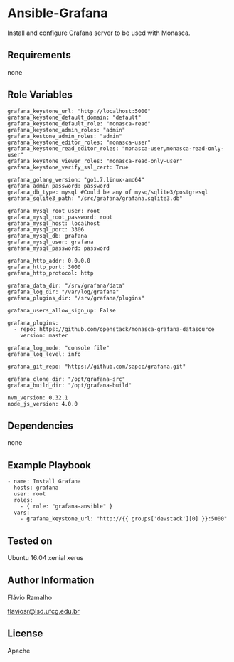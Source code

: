 Ansible-Grafana
===============

Install and configure Grafana server to be used with Monasca.

Requirements
------------

none

Role Variables
--------------

    grafana_keystone_url: "http://localhost:5000"
    grafana_keystone_default_domain: "default"
    grafana_keystone_default_role: "monasca-read"
    grafana_keystone_admin_roles: "admin"
    grafana_kestone_admin_roles: "admin"
    grafana_keystone_editor_roles: "monasca-user"
    grafana_keystone_read_editor_roles: "monasca-user,monasca-read-only-user"
    grafana_keystone_viewer_roles: "monasca-read-only-user"
    grafana_keystone_verify_ssl_cert: True
    
    grafana_golang_version: "go1.7.linux-amd64"
    grafana_admin_password: password
    grafana_db_type: mysql #Could be any of mysq/sqlite3/postgresql
    grafana_sqlite3_path: "/src/grafana/grafana.sqlite3.db"
    
    grafana_mysql_root_user: root
    grafana_mysql_root_password: root
    grafana_mysql_host: localhost
    grafana_mysql_port: 3306
    grafana_mysql_db: grafana
    grafana_mysql_user: grafana
    grafana_mysql_password: password
    
    grafana_http_addr: 0.0.0.0
    grafana_http_port: 3000
    grafana_http_protocol: http
    
    grafana_data_dir: "/srv/grafana/data"
    grafana_log_dir: "/var/log/grafana"
    grafana_plugins_dir: "/srv/grafana/plugins"
    
    grafana_users_allow_sign_up: False
    
    grafana_plugins:
      - repo: https://github.com/openstack/monasca-grafana-datasource
        version: master
    
    grafana_log_mode: "console file"
    grafana_log_level: info
    
    grafana_git_repo: "https://github.com/sapcc/grafana.git"
     
    grafana_clone_dir: "/opt/grafana-src"
    grafana_build_dir: "/opt/grafana-build"
    
    nvm_version: 0.32.1
    node_js_version: 4.0.0

Dependencies
------------

none

Example Playbook
----------------

    - name: Install Grafana
      hosts: grafana
      user: root
      roles:
        - { role: "grafana-ansible" }
      vars:
        - grafana_keystone_url: "http://{{ groups['devstack'][0] }}:5000"

Tested on
---------

Ubuntu 16.04 xenial xerus

Author Information
------------------
Flávio Ramalho

flaviosr@lsd.ufcg.edu.br

License
-------
Apache
